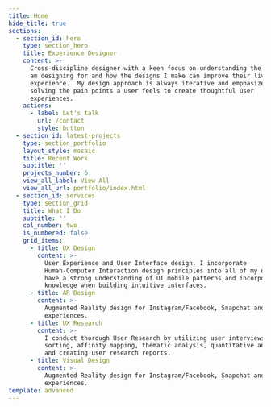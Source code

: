 ```yaml
---
title: Home
hide_title: true
sections:
  - section_id: hero
    type: section_hero
    title: Experience Designer
    content: >-
      Cross-discipline designer with a keen focus on understanding the humans I
      am designing for and how the designs I make can improve their lived in
      experience.  My design approach is always iterative and emphasizes problem
      solving the pain points a user feels to create thoughtful user
      experiences.
    actions:
      - label: Let's talk
        url: /contact
        style: button
  - section_id: latest-projects
    type: section_portfolio
    layout_style: mosaic
    title: Recent Work
    subtitle: ''
    projects_number: 6
    view_all_label: View All
    view_all_url: portfolio/index.html
  - section_id: services
    type: section_grid
    title: What I Do
    subtitle: ''
    col_number: two
    is_numbered: false
    grid_items:
      - title: UX Design
        content: >-
          User Experience and User Interface design. I incorporate
          Human-Computer Interaction design principles into all of my designs. I
          have a strong understanding of UI mobile patterns and incorporate that
          knowledge when building intuitive interfaces.
      - title: AR Design
        content: >-
          Augmented Reality design for Instagram/Facebook, Snapchat and Web
          experiences.
      - title: UX Research
        content: >-
          I conduct thorough User Research by utilizing user interviews, card
          sorting, affinity mapping, thematic analysis, quantitative analysis
          and creating user research reports.
      - title: Visual Design
        content: >-
          Augmented Reality design for Instagram/Facebook, Snapchat and Web
          experiences.
template: advanced
---
```

